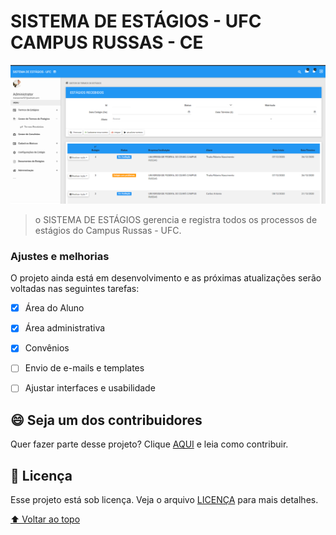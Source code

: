# SISTEMA DE ESTÁGIOS - UFC CAMPUS RUSSAS - CE

<!---Esses são exemplos. Veja https://shields.io para outras pessoas ou para personalizar este conjunto de escudos. Você pode querer incluir dependências, status do projeto e informações de licença aqui--->



<img src="estagio.png" alt="exemplo imagem">

> o SISTEMA DE ESTÁGIOS gerencia e registra todos os processos de estágios do Campus Russas - UFC.

### Ajustes e melhorias

O projeto ainda está em desenvolvimento e as próximas atualizações serão voltadas nas seguintes tarefas:

- [x] Área do Aluno
- [x] Área administrativa
- [x] Convênios
- [ ] Envio de e-mails e templates
- [ ] Ajustar interfaces e usabilidade





## 😄 Seja um dos contribuidores<br>

Quer fazer parte desse projeto? Clique [AQUI](CONTRIBUTING.md) e leia como contribuir.

## 📝 Licença

Esse projeto está sob licença. Veja o arquivo [LICENÇA](LICENSE.md) para mais detalhes.

[⬆ Voltar ao topo](#nome-do-projeto)<br>
